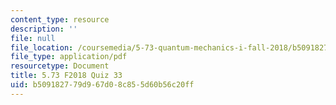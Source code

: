 ```yaml
---
content_type: resource
description: ''
file: null
file_location: /coursemedia/5-73-quantum-mechanics-i-fall-2018/b509182779d967d08c855d60b56c20ff_MIT5_73F18_quiz33.pdf
file_type: application/pdf
resourcetype: Document
title: 5.73 F2018 Quiz 33
uid: b5091827-79d9-67d0-8c85-5d60b56c20ff
---
```

